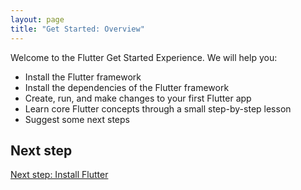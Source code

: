 ```yaml
---
layout: page
title: "Get Started: Overview"
---
```


Welcome to the Flutter Get Started Experience. We will help you:

* Install the Flutter framework
* Install the dependencies of the Flutter framework
* Create, run, and make changes to your first Flutter app
* Learn core Flutter concepts through a small step-by-step lesson
* Suggest some next steps

## Next step

[Next step: Install Flutter](/get-started/install/)